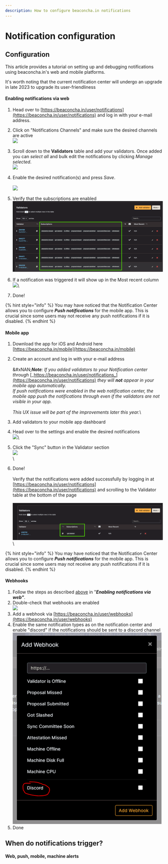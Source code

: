 ```yaml
---
description: How to configure beaconcha.in notifications
---
```


# Notification configuration

## Configuration

This article provides a tutorial on setting up and debugging notifications using beaconcha.in's web and mobile platforms.&#x20;

It's worth noting that the current notification center will undergo an upgrade in late 2023 to upgrade its user-friendliness

#### Enabling notifications via web

1. Head over to [https://beaconcha.in/user/notifications](https://beaconcha.in/user/notifications) and log in with your e-mail address.
2. Click on "Notifications Channels" and make sure the desired channels are active\
   ![](<../../.gitbook/assets/image (9).png>)
3. Scroll down to the **Validators** table and add your validators. Once added you can _select all_ and bulk edit the notifications by clicking _Manage selected_.\
   ![](<../../.gitbook/assets/image (7).png>)
4. Enable the desired notification(s) and press _Save_.\
   \
   ![](<../../.gitbook/assets/image (13).png>)
5. Verify that the subscriptions are enabled\
   ![](<../../.gitbook/assets/image (4) (1) (1).png>)
6. If a notification was triggered it will show up in the Most recent column\
   ![](<../../.gitbook/assets/image (12).png>)\

7. Done!

{% hint style="info" %}
You may have noticed that the Notification Center allows you to configure _**Push notifications**_ for the mobile app. This is crucial since some users may not receive any push notifications if it is disabled.
{% endhint %}



#### Mobile app

1. Download the app for iOS and Android here [https://beaconcha.in/mobile](https://beaconcha.in/mobile)
2. Create an account and log in with your e-mail address\
   \
   &#xNAN;_**Note**: If you added validators to your Notification center through_ [_https://beaconcha.in/user/notifications_](https://beaconcha.in/user/notifications) _they will **not** appear in your mobile app automatically._\
   _If push notifications were enabled in the web notification center, the mobile app push the notifications through even if the validators are not visible in your app._\
   \
   _This UX issue will be part of the improvements later this year._\

3. Add validators to your mobile app dashboard&#x20;
4. Head over to the settings and enable the desired notifications\
   ![](<../../.gitbook/assets/image (11).png>)\

5. Click the "Sync" button in the Validator section\
   &#x20; ![](<../../.gitbook/assets/image (10).png>)\
   \

6. Done!\
   \
   Verify that the notifications were added successfully by logging in at [https://beaconcha.in/user/notifications](https://beaconcha.in/user/notifications) and scrolling to the Validator table at the bottom of the page\
   \
   ![](<../../.gitbook/assets/image (2) (1) (1).png>)\


{% hint style="info" %}
You may have noticed that the Notification Center allows you to configure _**Push notifications**_ for the mobile app. This is crucial since some users may not receive any push notifications if it is disabled.
{% endhint %}



#### Webhooks

1. Follow the steps as described [above](https://kb.beaconcha.in/beaconcha.in-explorer/beaconcha.in-notifications#enabling-notifications-via-web) in "_**Enabling notifications via web"**_.
2. Double-check that webhooks are enabled\
   ![](<../../.gitbook/assets/image (6).png>)
3. Add a webhook via [https://beaconcha.in/user/webhooks](https://beaconcha.in/user/webhooks)
4. Enable the same notification types as on the notification center and enable "discord" if the notifications should be sent to a discord channel\
   ![](<../../.gitbook/assets/image (5) (1).png>)
5. Done

## When do notifications trigger?

#### Web, push, mobile, machine alerts
